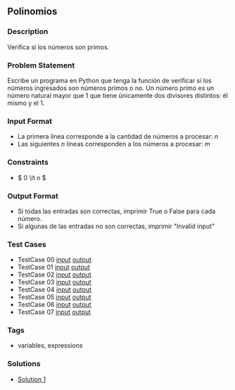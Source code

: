 ## Polinomios

### Description

Verifica si los números son primos.

### Problem Statement
Escribe un programa en Python que tenga la función de verificar si los números ingresados son números primos o no.  Un número primo es un número natural mayor que 1 que tiene únicamente dos divisores distintos: él mismo y el 1.


### Input Format
- La primera línea corresponde a la cantidad de números a procesar:  $n$
- Las siguientes $n$ líneas corresponden a los números a procesar:  $m$

### Constraints
- $ 0 \lt n $



### Output Format
- Si todas las entradas son correctas, imprimir True o False para cada número.
- Si algunas de las entradas no son correctas, imprimir "Invalid input"

### Test Cases
- TestCase 00 [input](resources/tests/input/input00.txt) [output](resources/tests/output/output00.txt)
- TestCase 01 [input](resources/tests/input/input01.txt) [output](resources/tests/output/output01.txt)
- TestCase 02 [input](resources/tests/input/input02.txt) [output](resources/tests/output/output02.txt)
- TestCase 03 [input](resources/tests/input/input03.txt) [output](resources/tests/output/output03.txt)
- TestCase 04 [input](resources/tests/input/input04.txt) [output](resources/tests/output/output04.txt)
- TestCase 05 [input](resources/tests/input/input05.txt) [output](resources/tests/output/output05.txt)
- TestCase 06 [input](resources/tests/input/input06.txt) [output](resources/tests/output/output06.txt)
- TestCase 07 [input](resources/tests/input/input07.txt) [output](resources/tests/output/output07.txt)
### Tags
- variables, expressions

### Solutions
- [Solution 1](resources/solution/solution1.py)
